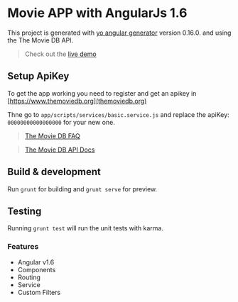 # Movie APP with AngularJs 1.6

This project is generated with [yo angular generator](https://github.com/yeoman/generator-angular)
version 0.16.0. and using the The Movie DB API.

> Check out the [live demo](http://diggo.cc/movieapp)


## Setup ApiKey

To get the app working you need to register and get an apikey in [https://www.themoviedb.org](themoviedb.org)

Thne go to `app/scripts/services/basic.service.js` and replace the apiKey: `00000000000000000` for your new one.

> [The Movie DB FAQ](https://www.themoviedb.org/faq/api)

> [The Movie DB API Docs](https://developers.themoviedb.org/3/getting-started)


## Build & development

Run `grunt` for building and `grunt serve` for preview.

## Testing

Running `grunt test` will run the unit tests with karma.

### Features

* Angular v1.6
* Components
* Routing
* Service
* Custom Filters

